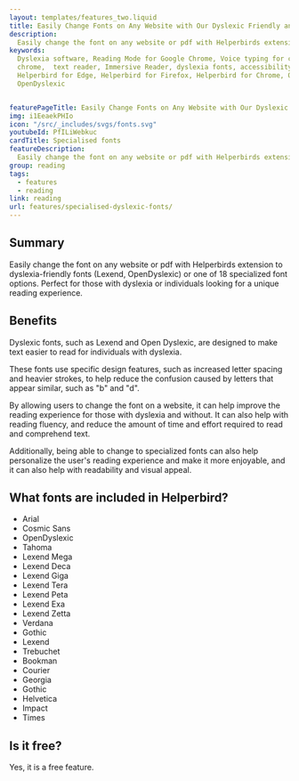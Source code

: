```yaml
---
layout: templates/features_two.liquid
title: Easily Change Fonts on Any Website with Our Dyslexic Friendly and Specialized Font Options
description:
  Easily change the font on any website or pdf with Helperbirds extension to dyslexia-friendly fonts (Lexend, OpenDyslexic) or one of 18 specialized font options. Perfect for those with dyslexia or individuals looking for a unique reading experience.
keywords:
  Dyslexia software, Reading Mode for Google Chrome, Voice typing for chrome, Text to speech for
  chrome,  text reader, Immersive Reader, dyslexia fonts, accessibility software, dyslexia software,
  Helperbird for Edge, Helperbird for Firefox, Helperbird for Chrome, Opendyslexic for Chrome,
  OpenDyslexic


featurePageTitle: Easily Change Fonts on Any Website with Our Dyslexic Friendly and Specialized Font Options
img: i1EeaekPHIo
icon: "/src/_includes/svgs/fonts.svg"
youtubeId: PfILiWebkuc
cardTitle: Specialised fonts
featureDescription:
  Easily change the font on any website or pdf with Helperbirds extension to dyslexia-friendly fonts (Lexend, OpenDyslexic) or one of 18 specialized font options. Perfect for those with dyslexia or individuals looking for a unique reading experience.
group: reading
tags: 
  - features
  - reading
link: reading
url: features/specialised-dyslexic-fonts/
---
```



## Summary

Easily change the font on any website or pdf with Helperbirds extension to dyslexia-friendly fonts (Lexend, OpenDyslexic) or one of 18 specialized font options. Perfect for those with dyslexia or individuals looking for a unique reading experience.

## Benefits

Dyslexic fonts, such as Lexend and Open Dyslexic, are designed to make text easier to read for individuals with dyslexia. 

These fonts use specific design features, such as increased letter spacing and heavier strokes, to help reduce the confusion caused by letters that appear similar, such as "b" and "d".

By allowing users to change the font on a website, it can help improve the reading experience for those with dyslexia and without. It can also help with reading fluency, and reduce the amount of time and effort required to read and comprehend text.

Additionally, being able to change to specialized fonts can also help personalize the user's reading experience and make it more enjoyable, and it can also help with readability and visual appeal.

## What fonts are included in Helperbird?

- Arial 
- Cosmic Sans 
- OpenDyslexic 
- Tahoma 
- Lexend Mega
- Lexend Deca
- Lexend Giga
- Lexend Tera
- Lexend Peta
- Lexend Exa
- Lexend Zetta
- Verdana 
- Gothic 
- Lexend 
- Trebuchet 
- Bookman 
- Courier 
- Georgia 
- Gothic 
- Helvetica 
- Impact 
- Times 


## Is it free?
Yes, it is a free feature.



